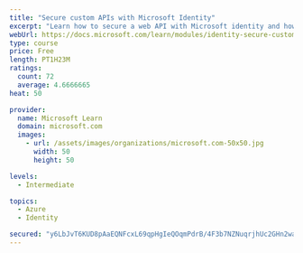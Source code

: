 ```yaml
---
title: "Secure custom APIs with Microsoft Identity"
excerpt: "Learn how to secure a web API with Microsoft identity and how to call it from another application."
webUrl: https://docs.microsoft.com/learn/modules/identity-secure-custom-api/
type: course
price: Free
length: PT1H23M
ratings:
  count: 72
  average: 4.6666665
heat: 50

provider:
  name: Microsoft Learn
  domain: microsoft.com
  images:
    - url: /assets/images/organizations/microsoft.com-50x50.jpg
      width: 50
      height: 50

levels:
  - Intermediate

topics:
  - Azure
  - Identity

secured: "y6LbJvT6KUD8pAaEQNFcxL69qpHgIeQOqmPdrB/4F3b7NZNuqrjhUc2GHn2wa9PmLdx9hCe5ZzGaTG+sts3k9xYKH4JwAReJghuBvh3yErjXe0T8b+MKyj4SErpnZS1IVUgbrZPm4zPRiYR3edgr1q8v4m8XWZOXdQt1QdABnfIDV5CtDX6Z7cAGenw5CTIv6O6L/byI4nlyJMV+EYxBEdmiuykXxsF/TtfHb7Aosn4USVC9h1G8Nciab5voEPsYE5MnfAz2C39VP4lK83XwYKMHYF6CyWNhhQM4sMN7eBZE2fBvWlpFLH74TrWvwV6I6tGTPn/3Hws1o0YAsO1X02EiiXz4Ibb1iHjQaJV7LYNO+gffKD+vRVXPmOIYas13hz+DlkP5ULJNf5QSfcCxzP/65AoCe3zgaKdZKZ/Mn7Q=;L97m8TvaXpQzC1Ay2bfhgQ=="
---
```


